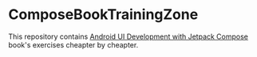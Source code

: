 # ComposeBookTrainingZone
This repository contains [Android UI Development with Jetpack Compose](https://www.packtpub.com/product/android-ui-development-with-jetpack-compose/9781801812160)
book's exercises cheapter by cheapter.
